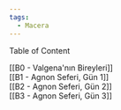 ```yaml
---  
tags:  
  - Macera  
---  
```

  
Table of Content  
  
[[B0 - Valgena'nın Bireyleri]]  
[[B1 - Agnon Seferi, Gün 1]]  
[[B2 - Agnon Seferi, Gün 2]]  
[[B3 - Agnon Seferi, Gün 3]]